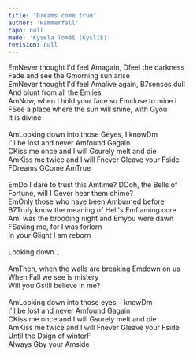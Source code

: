 ```yaml
---
title: 'Dreams come true'
author: 'Hammerfall'
capo: null
made: 'Kysela Tomáš (Kyslík)'
revision: null
---
```


<verse number="1:"></verse><wrapper><chord>Em</chord></wrapper>Never thought I'd feel <wrapper><chord>Am</chord></wrapper>again, <wrapper><chord>D</chord></wrapper>feel the darkness<br>
Fade and see the <wrapper><chord>G</chord></wrapper>morning sun arise<br>
<wrapper><chord>Em</chord></wrapper>Never thought I'd feel <wrapper><chord>Am</chord></wrapper>alive again, <wrapper><chord>B7</chord></wrapper>senses dull<br>
And blunt from all the <wrapper><chord>Em</chord></wrapper>lies<br>
<wrapper><chord>Am</chord></wrapper>Now, when I hold your face so <wrapper><chord>Em</chord></wrapper>close to mine I<br>
<wrapper><chord>F</chord></wrapper>See a place where the sun will shine, with <wrapper><chord>G</chord></wrapper>you<br>
It is divine<br>
<br>
<verse number="R:"></verse><wrapper><chord>Am</chord></wrapper>Looking down into those <wrapper><chord>G</chord></wrapper>eyes, I know<wrapper><chord>Dm</chord></wrapper><br>
I'll be lost and never <wrapper><chord>Am</chord></wrapper>found <wrapper><chord>G</chord></wrapper>again<br>
<wrapper><chord>C</chord></wrapper>Kiss me once and I will <wrapper><chord>G</chord></wrapper>surely melt and die<br>
<wrapper><chord>Am</chord></wrapper>Kiss me twice and I will <wrapper><chord>F</chord></wrapper>never <wrapper><chord>G</chord></wrapper>leave your <wrapper><chord>F</chord></wrapper>side<br>
<wrapper><chord>F</chord></wrapper>Dreams <wrapper><chord>G</chord></wrapper>Come <wrapper><chord>Am</chord></wrapper>True<br>
<br>
<verse number="2:"></verse><wrapper><chord>Em</chord></wrapper>Do I dare to trust this <wrapper><chord>Am</chord></wrapper>time? <wrapper><chord>D</chord></wrapper>Ooh, the Bells of<br>
Fortune, will I <wrapper><chord>G</chord></wrapper>ever hear them chime?<br>
<wrapper><chord>Em</chord></wrapper>Only those who have been <wrapper><chord>Am</chord></wrapper>burned before<br>
<wrapper><chord>B7</chord></wrapper>Truly know the meaning of Hell's <wrapper><chord>Em</chord></wrapper>flaming core<br>
<wrapper><chord>Am</chord></wrapper>I was the brooding night and <wrapper><chord>Em</chord></wrapper>you were dawn<br>
<wrapper><chord>F</chord></wrapper>Saving me, for I was forlorn<br>
In your <wrapper><chord>G</chord></wrapper>light I am reborn<br>
<br>
<verse number="R:"></verse>Looking down...<br>
<br>
<verse number="3:"></verse><wrapper><chord>Am</chord></wrapper>Then, when the walls are breaking <wrapper><chord>Em</chord></wrapper>down on us<br>
When <wrapper><chord>F</chord></wrapper>all we see is mistery<br>
Will you <wrapper><chord>G</chord></wrapper>still believe in me?<br>
<br>
<verse number="R:"></verse><wrapper><chord>Am</chord></wrapper>Looking down into those eyes, I know<wrapper><chord>Dm</chord></wrapper><br>
I'll be lost and never <wrapper><chord>Am</chord></wrapper>found <wrapper><chord>G</chord></wrapper>again<br>
<wrapper><chord>C</chord></wrapper>Kiss me once and I will <wrapper><chord>G</chord></wrapper>surely melt and die<br>
<wrapper><chord>Am</chord></wrapper>Kiss me twice and I will <wrapper><chord>F</chord></wrapper>never <wrapper><chord>G</chord></wrapper>leave your <wrapper><chord>F</chord></wrapper>side<br>
Until the <wrapper><chord>D</chord></wrapper>sign of winter<wrapper><chord>F</chord></wrapper><br>
Always <wrapper><chord>G</chord></wrapper>by your <wrapper><chord>Am</chord></wrapper>side